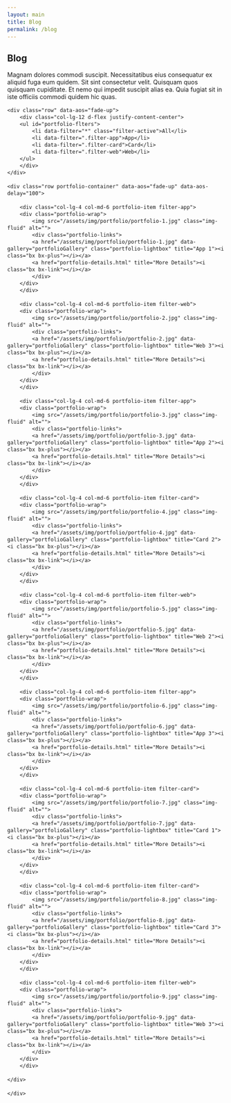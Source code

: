 ```yaml
---
layout: main
title: Blog
permalink: /blog
---
```


<!-- ======= Portfolio Section ======= -->
<section id="blog" class="portfolio section-bg">
    <div class="container">
    <div class="section-title">
        <h2>Blog</h2>
        <p>Magnam dolores commodi suscipit. Necessitatibus eius consequatur ex aliquid fuga eum quidem. Sit sint consectetur velit. Quisquam quos quisquam cupiditate. Et nemo qui impedit suscipit alias ea. Quia fugiat sit in iste officiis commodi quidem hic quas.</p>
    </div>

    <div class="row" data-aos="fade-up">
        <div class="col-lg-12 d-flex justify-content-center">
        <ul id="portfolio-flters">
            <li data-filter="*" class="filter-active">All</li>
            <li data-filter=".filter-app">App</li>
            <li data-filter=".filter-card">Card</li>
            <li data-filter=".filter-web">Web</li>
        </ul>
        </div>
    </div>

    <div class="row portfolio-container" data-aos="fade-up" data-aos-delay="100">

        <div class="col-lg-4 col-md-6 portfolio-item filter-app">
        <div class="portfolio-wrap">
            <img src="/assets/img/portfolio/portfolio-1.jpg" class="img-fluid" alt="">
            <div class="portfolio-links">
            <a href="/assets/img/portfolio/portfolio-1.jpg" data-gallery="portfolioGallery" class="portfolio-lightbox" title="App 1"><i class="bx bx-plus"></i></a>
            <a href="portfolio-details.html" title="More Details"><i class="bx bx-link"></i></a>
            </div>
        </div>
        </div>

        <div class="col-lg-4 col-md-6 portfolio-item filter-web">
        <div class="portfolio-wrap">
            <img src="/assets/img/portfolio/portfolio-2.jpg" class="img-fluid" alt="">
            <div class="portfolio-links">
            <a href="/assets/img/portfolio/portfolio-2.jpg" data-gallery="portfolioGallery" class="portfolio-lightbox" title="Web 3"><i class="bx bx-plus"></i></a>
            <a href="portfolio-details.html" title="More Details"><i class="bx bx-link"></i></a>
            </div>
        </div>
        </div>

        <div class="col-lg-4 col-md-6 portfolio-item filter-app">
        <div class="portfolio-wrap">
            <img src="/assets/img/portfolio/portfolio-3.jpg" class="img-fluid" alt="">
            <div class="portfolio-links">
            <a href="/assets/img/portfolio/portfolio-3.jpg" data-gallery="portfolioGallery" class="portfolio-lightbox" title="App 2"><i class="bx bx-plus"></i></a>
            <a href="portfolio-details.html" title="More Details"><i class="bx bx-link"></i></a>
            </div>
        </div>
        </div>

        <div class="col-lg-4 col-md-6 portfolio-item filter-card">
        <div class="portfolio-wrap">
            <img src="/assets/img/portfolio/portfolio-4.jpg" class="img-fluid" alt="">
            <div class="portfolio-links">
            <a href="/assets/img/portfolio/portfolio-4.jpg" data-gallery="portfolioGallery" class="portfolio-lightbox" title="Card 2"><i class="bx bx-plus"></i></a>
            <a href="portfolio-details.html" title="More Details"><i class="bx bx-link"></i></a>
            </div>
        </div>
        </div>

        <div class="col-lg-4 col-md-6 portfolio-item filter-web">
        <div class="portfolio-wrap">
            <img src="/assets/img/portfolio/portfolio-5.jpg" class="img-fluid" alt="">
            <div class="portfolio-links">
            <a href="/assets/img/portfolio/portfolio-5.jpg" data-gallery="portfolioGallery" class="portfolio-lightbox" title="Web 2"><i class="bx bx-plus"></i></a>
            <a href="portfolio-details.html" title="More Details"><i class="bx bx-link"></i></a>
            </div>
        </div>
        </div>

        <div class="col-lg-4 col-md-6 portfolio-item filter-app">
        <div class="portfolio-wrap">
            <img src="/assets/img/portfolio/portfolio-6.jpg" class="img-fluid" alt="">
            <div class="portfolio-links">
            <a href="/assets/img/portfolio/portfolio-6.jpg" data-gallery="portfolioGallery" class="portfolio-lightbox" title="App 3"><i class="bx bx-plus"></i></a>
            <a href="portfolio-details.html" title="More Details"><i class="bx bx-link"></i></a>
            </div>
        </div>
        </div>

        <div class="col-lg-4 col-md-6 portfolio-item filter-card">
        <div class="portfolio-wrap">
            <img src="/assets/img/portfolio/portfolio-7.jpg" class="img-fluid" alt="">
            <div class="portfolio-links">
            <a href="/assets/img/portfolio/portfolio-7.jpg" data-gallery="portfolioGallery" class="portfolio-lightbox" title="Card 1"><i class="bx bx-plus"></i></a>
            <a href="portfolio-details.html" title="More Details"><i class="bx bx-link"></i></a>
            </div>
        </div>
        </div>

        <div class="col-lg-4 col-md-6 portfolio-item filter-card">
        <div class="portfolio-wrap">
            <img src="/assets/img/portfolio/portfolio-8.jpg" class="img-fluid" alt="">
            <div class="portfolio-links">
            <a href="/assets/img/portfolio/portfolio-8.jpg" data-gallery="portfolioGallery" class="portfolio-lightbox" title="Card 3"><i class="bx bx-plus"></i></a>
            <a href="portfolio-details.html" title="More Details"><i class="bx bx-link"></i></a>
            </div>
        </div>
        </div>

        <div class="col-lg-4 col-md-6 portfolio-item filter-web">
        <div class="portfolio-wrap">
            <img src="/assets/img/portfolio/portfolio-9.jpg" class="img-fluid" alt="">
            <div class="portfolio-links">
            <a href="/assets/img/portfolio/portfolio-9.jpg" data-gallery="portfolioGallery" class="portfolio-lightbox" title="Web 3"><i class="bx bx-plus"></i></a>
            <a href="portfolio-details.html" title="More Details"><i class="bx bx-link"></i></a>
            </div>
        </div>
        </div>

    </div>

    </div>
</section><!-- End Portfolio Section -->